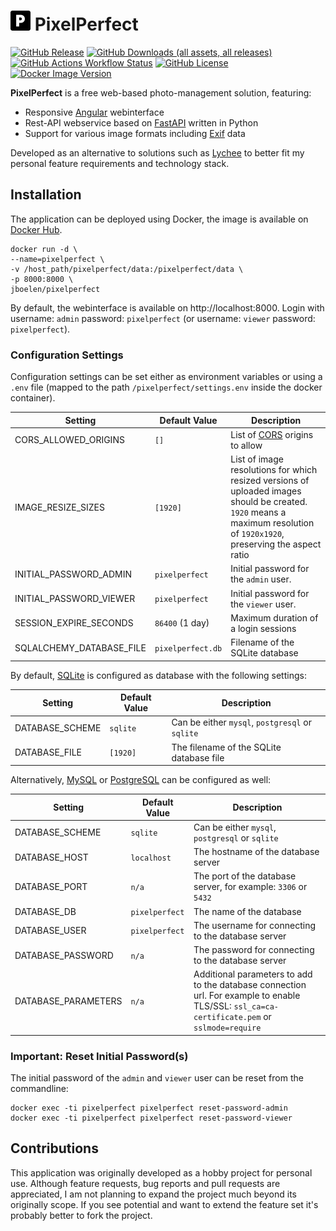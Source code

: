 # ![PixelPerfect](frontend/src/assets/favicon-32x32.png "PixelPerfect") PixelPerfect
[![GitHub Release](https://img.shields.io/github/v/release/jorisboelen/PixelPerfect?logo=github)](https://github.com/jorisboelen/PixelPerfect/releases/latest)
[![GitHub Downloads (all assets, all releases)](https://img.shields.io/github/downloads/jorisboelen/PixelPerfect/total?logo=github)](https://github.com/jorisboelen/PixelPerfect/releases)
[![GitHub Actions Workflow Status](https://img.shields.io/github/actions/workflow/status/jorisboelen/PixelPerfect/build-package-publish.yml?logo=github)](https://github.com/jorisboelen/PixelPerfect/actions)
[![GitHub License](https://img.shields.io/github/license/jorisboelen/PixelPerfect)](https://github.com/jorisboelen/PixelPerfect/blob/main/LICENSE)
[![Docker Image Version](https://img.shields.io/docker/v/jboelen/pixelperfect?sort=semver&logo=docker)](https://hub.docker.com/r/jboelen/pixelperfect)

**PixelPerfect** is a free web-based photo-management solution, featuring:
* Responsive [Angular] webinterface
* Rest-API webservice based on [FastAPI] written in Python
* Support for various image formats including [Exif] data

Developed as an alternative to solutions such as [Lychee] to better fit my personal 
feature requirements and technology stack.

## Installation
The application can be deployed using Docker, the image is available on [Docker Hub].

```shell
docker run -d \
--name=pixelperfect \
-v /host_path/pixelperfect/data:/pixelperfect/data \
-p 8000:8000 \
jboelen/pixelperfect
```
By default, the webinterface is available on http://localhost:8000. Login with username: `admin`
password: `pixelperfect` (or username: `viewer` password: `pixelperfect`).

### Configuration Settings
Configuration settings can be set either as environment variables or using a `.env` file (mapped to the path 
`/pixelperfect/settings.env` inside the docker container).

| Setting                  | Default Value     | Description                                                                                                                                                              |
|--------------------------|-------------------|--------------------------------------------------------------------------------------------------------------------------------------------------------------------------|
| CORS_ALLOWED_ORIGINS     | `[]`              | List of [CORS] origins to allow                                                                                                                                          |
| IMAGE_RESIZE_SIZES       | `[1920]`          | List of image resolutions for which resized versions of uploaded images should be created. `1920` means a maximum resolution of `1920x1920`, preserving the aspect ratio |
| INITIAL_PASSWORD_ADMIN   | `pixelperfect`    | Initial password for the `admin` user.                                                                                                                                   |
| INITIAL_PASSWORD_VIEWER  | `pixelperfect`    | Initial password for the `viewer` user.                                                                                                                                  |
| SESSION_EXPIRE_SECONDS   | `86400` (1 day)   | Maximum duration of a login sessions                                                                                                                                     |
| SQLALCHEMY_DATABASE_FILE | `pixelperfect.db` | Filename of the SQLite database                                                                                                                                          |

By default, [SQLite] is configured as database with the following settings:

| Setting         | Default Value | Description                                     |
|-----------------|---------------|-------------------------------------------------|
| DATABASE_SCHEME | `sqlite`      | Can be either `mysql`, `postgresql` or `sqlite` |
| DATABASE_FILE   | `[1920]`      | The filename of the SQLite database file        | 

Alternatively, [MySQL] or [PostgreSQL] can be configured as well:

| Setting             | Default Value  | Description                                                                                                                                  |
|---------------------|----------------|----------------------------------------------------------------------------------------------------------------------------------------------|
| DATABASE_SCHEME     | `sqlite`       | Can be either `mysql`, `postgresql` or `sqlite`                                                                                              |
| DATABASE_HOST       | `localhost`    | The hostname of the database server                                                                                                          |
| DATABASE_PORT       | `n/a`          | The port of the database server, for example: `3306` or `5432`                                                                               |
| DATABASE_DB         | `pixelperfect` | The name of the database                                                                                                                     |
| DATABASE_USER       | `pixelperfect` | The username for connecting to the database server                                                                                           |
| DATABASE_PASSWORD   | `n/a`          | The password for connecting to the database server                                                                                           |
| DATABASE_PARAMETERS | `n/a`          | Additional parameters to add to the database connection url. For example to enable TLS/SSL: `ssl_ca=ca-certificate.pem` or `sslmode=require` |

### Important: Reset Initial Password(s)
The initial password of the `admin` and `viewer` user can be reset from the commandline:

```shell
docker exec -ti pixelperfect pixelperfect reset-password-admin
docker exec -ti pixelperfect pixelperfect reset-password-viewer
```

## Contributions
This application was originally developed as a hobby project for personal use. 
Although feature requests, bug reports and pull requests are appreciated, I am not 
planning to expand the project much beyond its originally scope. If you see potential
and want to extend the feature set it's probably better to fork the project.

[Angular]: https://angular.io/
[CORS]: https://developer.mozilla.org/en-US/docs/Web/HTTP/CORS
[Docker Hub]: https://hub.docker.com/r/jboelen/pixelperfect
[Exif]: https://en.wikipedia.org/wiki/Exif
[FastAPI]: https://fastapi.tiangolo.com/
[Lychee]: https://github.com/LycheeOrg/Lychee
[MySQL]: https://www.mysql.com/
[PostgreSQL]: https://www.postgresql.org/
[SQLite]: https://www.sqlite.org/
